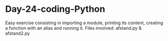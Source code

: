 # Day-24-coding-Python
Easy exercise consisting in importing a module, printing its content, creating a function with an alias and running it.
Files involved:
afstand.py & afstand2.py
